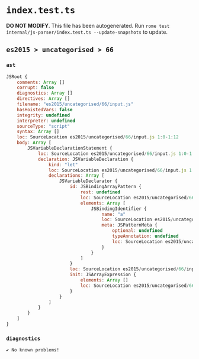 # `index.test.ts`

**DO NOT MODIFY**. This file has been autogenerated. Run `rome test internal/js-parser/index.test.ts --update-snapshots` to update.

## `es2015 > uncategorised > 66`

### `ast`

```javascript
JSRoot {
	comments: Array []
	corrupt: false
	diagnostics: Array []
	directives: Array []
	filename: "es2015/uncategorised/66/input.js"
	hasHoistedVars: false
	integrity: undefined
	interpreter: undefined
	sourceType: "script"
	syntax: Array []
	loc: SourceLocation es2015/uncategorised/66/input.js 1:0-1:12
	body: Array [
		JSVariableDeclarationStatement {
			loc: SourceLocation es2015/uncategorised/66/input.js 1:0-1:12
			declaration: JSVariableDeclaration {
				kind: "let"
				loc: SourceLocation es2015/uncategorised/66/input.js 1:0-1:12
				declarations: Array [
					JSVariableDeclarator {
						id: JSBindingArrayPattern {
							rest: undefined
							loc: SourceLocation es2015/uncategorised/66/input.js 1:4-1:7
							elements: Array [
								JSBindingIdentifier {
									name: "a"
									loc: SourceLocation es2015/uncategorised/66/input.js 1:5-1:6 (a)
									meta: JSPatternMeta {
										optional: undefined
										typeAnnotation: undefined
										loc: SourceLocation es2015/uncategorised/66/input.js 1:5-1:6
									}
								}
							]
						}
						loc: SourceLocation es2015/uncategorised/66/input.js 1:4-1:12
						init: JSArrayExpression {
							elements: Array []
							loc: SourceLocation es2015/uncategorised/66/input.js 1:10-1:12
						}
					}
				]
			}
		}
	]
}
```

### `diagnostics`

```
✔ No known problems!

```

